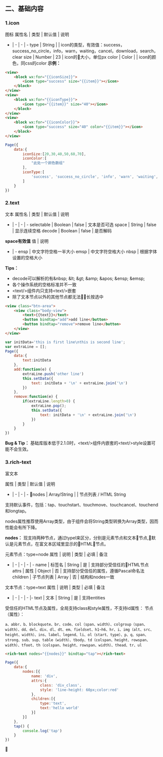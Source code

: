 ## 二、基础内容
### 1.icon
图标
属性名 | 类型 | 默认值 | 说明
- | - | - | -
type | String | | icon的类型，有效值：success，success_no_circle，info，warn，waiting，cancel，download，search，clear
size | Number | 23 | icon的大小，单位px
color | Color | | icon的颜色，同css的color
**示例：**
```html
<view>
    <block wx:for="{{iconSize}}">
        <icon type="success" size="{{item}}"></icon>
    </block>
</view>
<view>
    <block wx:for="{{iconType}}">
        <icon type="{{item}}" size="40"></icon>
    </block>
</view>
<view>
    <block wx:for="{{iconColor}}">
        <icon type="success" size="40" color="{{item}}"></icon>
    </block>
</view>
```
```javascript
Page({
    data:{
        iconSize:[20,30,40,50,60,70],
        iconColor:[
            "此处一个颜色数组"
        ],
        iconType:[
            'success', 'success_no_circle', 'info', 'warn', 'waiting', 'cancel', 'download', 'search', 'clear'
        ]
    }
})
```

### 2.text
文本
属性名 | 类型 | 默认值 | 说明 
- | - | - | -
selectable | Boolean | false | 文本是否可选
space | String | false | 显示连续空格
decode | Boolean | false | 是否解码

**space有效值**
值 | 说明
- | -
ensp | 中文字符空格一半大小
emsp | 中文字符空格大小
nbsp | 根据字体设置的空格大小

**Tips：**
- decode可以解析的有&nbsp\; &lt\; &gt\; &amp\; &apos\; &ensp\; &emsp\;
- 各个操作系统的空格标准并不一致
- \<text/>组件内只支持\<text/>嵌套
- 除了文本节点以外的其他节点都无法长按选中

```html
<view class="btn-area">
    <view class="body-view">
        <text>{{text}}</text>
        <button bindtap="add">add line</button>
        <button bindtap="remove">remove line</button>
    </view>
</view>
```
```javascript
var initData='this is first line\nthis is second line';
var extraLine = [];
Page({
    data:{
        text:initData
    },
    add:function(e) {
        extraLine.push('other line')
        this.setData({
            text: initData + '\n' + extraLine.join('\n')
        })
    },
    remove:function(e) {
        if(extraLine.length>0) {
            extraLine.pop();
            this.setData({
                text: initData + '\n' + extraLine.join('\n')
            })
        }
    }
})
```
**Bug & Tip：**
基础库版本低于2.1.0时，\<text/>组件内嵌套的\<text/>style设置可能不会生效。
### 3.rich-text

富文本

属性 | 类型 | 默认值 | 说明 
- | - | - | -
nodes | Array/String | | 节点列表 / HTML String

支持默认事件，包括：tap、touchstart、touchmove、touchcancel、touchend和longtap。

nodes属性推荐使用Array类型，由于组件会将String类型转换为Array类型，因而性能会有所下降。

**nodes：**
现支持两种节点，通过typel来区分，分别是元素节点和文本节点,默认是元素节点，在富文本区域里显示的HTML节点。

元素节点：type=node
属性 | 说明 | 类型 | 必填 | 备注
- | - | - | - | -
name | 标签名 | String | 是 | 支持部分受信任的HTML节点
attrs | 属性 | Object | 否 | 支持部分受信任的属性，遵循Pascal命名法
children | 子节点列表 | Array | 否 | 结构和nodes一致

文本节点：type=text
属性 | 说明 | 类型 | 必填 | 备注
- | - | - | - |-
text | 文本 | String | 是 | 支持entities

受信任的HTML节点及属性，全局支持class和style属性，不支持id属性：
节点（属性）：

    a、abbr、b、blockquote、br、code、col（span、width）、colgroup（span、width）、dd、del、div、dl、dt、em、fieldset、h1~h6、hr、i、img（alt、src、height、width）、ins、label、legend、li、ol（start、type）、p、q、span、strong、sub、sup、table（width）、tbody、td（colspan、height、rowspan、width）、tfoot、th（colspan、height、rowspan、width）、thead、tr、ul

```html
<rich-text nodes="{{nodes}}" bindtap="tap"></rich-text>
```
```javascript
Page({
    data:{
        nodes:[{
            name: 'div',
            attrs:{
                class: 'div_class',
                style: 'line-height: 60px;color:red'
            },
            children:[{
                type:'text',
                text:'hello world'
            }]
        }]
    },
    tap() {
        console.log('tap')
    }
})
```

